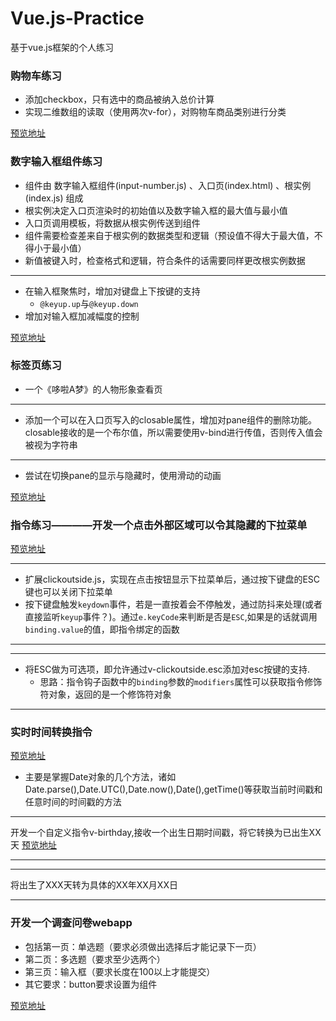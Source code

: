 # Vue.js-Practice
基于vue.js框架的个人练习

### 购物车练习

- 添加checkbox，只有选中的商品被纳入总价计算
- 实现二维数组的读取（使用两次v-for），对购物车商品类别进行分类

[预览地址](https://syinho.github.io/Vue.js-Practice/%E8%B4%AD%E7%89%A9%E8%BD%A6%E7%BB%83%E4%B9%A0/%E8%B4%AD%E7%89%A9%E8%BD%A6.html)

### 数字输入框组件练习
- 组件由 数字输入框组件(input-number.js) 、入口页(index.html) 、根实例(index.js) 组成
- 根实例决定入口页渲染时的初始值以及数字输入框的最大值与最小值
- 入口页调用模板，将数据从根实例传送到组件
- 组件需要检查差来自于根实例的数据类型和逻辑（预设值不得大于最大值，不得小于最小值）
- 新值被键入时，检查格式和逻辑，符合条件的话需要同样更改根实例数据
******
- 在输入框聚焦时，增加对键盘上下按键的支持
  - `@keyup.up`与`@keyup.down`
- 增加对输入框加减幅度的控制

[预览地址](https://syinho.github.io/Vue.js-Practice/%E6%95%B0%E5%AD%97%E8%BE%93%E5%85%A5%E6%A1%86%E7%BB%84%E4%BB%B6/index.html)

### 标签页练习
- 一个《哆啦A梦》的人物形象查看页
******
- 添加一个可以在入口页写入的closable属性，增加对pane组件的删除功能。closable接收的是一个布尔值，所以需要使用v-bind进行传值，否则传入值会被视为字符串
*****
- 尝试在切换pane的显示与隐藏时，使用滑动的动画

[预览地址](https://syinho.github.io/Vue.js-Practice/%E6%A0%87%E7%AD%BE%E9%A1%B5%E7%BB%83%E4%B9%A0/index.html)

### 指令练习————开发一个点击外部区域可以令其隐藏的下拉菜单

[预览地址](https://syinho.github.io/Vue.js-Practice/开发一个可从外部关闭的下拉菜单/index.html)
*****
- 扩展clickoutside.js，实现在点击按钮显示下拉菜单后，通过按下键盘的ESC键也可以关闭下拉菜单
- 按下键盘触发`keydown`事件，若是一直按着会不停触发，通过防抖来处理(或者直接监听`keyup`事件？)。通过`e.keyCode`来判断是否是`ESC`,如果是的话就调用`binding.value`的值，即指令绑定的函数
*****

*****
- 将ESC做为可选项，即允许通过v-clickoutside.esc添加对esc按键的支持.
  - 思路：指令钩子函数中的`binding`参数的`modifiers`属性可以获取指令修饰符对象，返回的是一个修饰符对象
*****
### 实时时间转换指令
[预览地址](https://syinho.github.io/Vue.js-Practice/实时时间转换指令v-time/index.html)
- 主要是掌握Date对象的几个方法，诸如Date.parse(),Date.UTC(),Date.now(),Date(),getTime()等获取当前时间戳和任意时间的时间戳的方法
*****
开发一个自定义指令v-birthday,接收一个出生日期时间戳，将它转换为已出生XX天
[预览地址](https://syinho.github.io/Vue.js-Practice/自定义指令v-birthday/index.html)
*****
*****
将出生了XXX天转为具体的XX年XX月XX日
*****

### 开发一个调查问卷webapp
- 包括第一页：单选题（要求必须做出选择后才能记录下一页）
- 第二页：多选题（要求至少选两个）
- 第三页：输入框（要求长度在100以上才能提交）
- 其它要求：button要求设置为组件

[预览地址](https://syinho.github.io/Vue.js-Practice/调查问卷WebApp/index.html)
